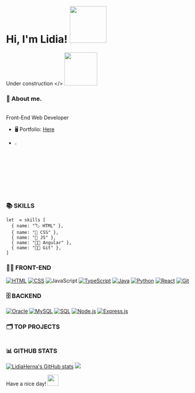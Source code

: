 <h1> Hi, I'm Lidia! <img src="https://media.giphy.com/media/mGcNjsfWAjY5AEZNw6/giphy.gif" width="100"></h1>

Under construction </> <img src="https://media.giphy.com/media/1XgIXQEzBu6ZWappVu/giphy.gif" width="90">

### 💬 About me.

</br>Front-End Web Developer 

* 🖥️  Portfolio: [Here](http://lidiaherna.github.io/)

* [<img src="https://img.icons8.com/color/48/000000/linkedin.png" width="3.5%"/>](https://www.linkedin.com/in/LidiaHerna/) 

### 📚 SKILLS

```
let  = skills [
  { name: "🏷️ HTML" },
  { name: "🎨 CSS" },
  { name: "🤖 JS" },
  { name: "🐱‍💻 Angular" },
  { name: "🐱‍💻 Git" },
]
```
### 👨‍💻 FRONT-END
  <a href="#"><img alt="HTML" src="https://img.shields.io/badge/HTML-E34F26.svg?logo=html5&logoColor=white"></a>
  <a href="#"><img alt="CSS" src="https://img.shields.io/badge/CSS-1572B6.svg?logo=css3&logoColor=white"></a>
  <a><img alt="JavaScript" src="https://img.shields.io/badge/JavaScript-F7DF1E.svg?logo=javascript&logoColor=black"></a>
  <a href="#"><img alt="TypeScript" src="https://img.shields.io/badge/TypeScript-007ACC.svg?logo=typescript&logoColor=white"></a>
  <a href="#"><img alt="Java" src="https://custom-icon-badges.herokuapp.com/badge/Java-007396.svg?logo=java&logoColor=white"></a>
  <a href="#"><img alt="Python" src="https://img.shields.io/badge/Python-14354C.svg?logo=python&logoColor=white"></a>
  <a href="#"><img alt="React" src="https://img.shields.io/badge/React-20232a.svg?logo=react&logoColor=%2361DAFB"></a>
  <a href="#"><img alt="Git" src="https://img.shields.io/badge/-Git-black?style=flat-square&logo=git"></a>

### 🗄️ BACKEND
  <a href="#"><img alt="Oracle" src ="https://img.shields.io/badge/Oracle-F00000.svg?logo=oracle&logoColor=white"></a>
  <a href="#"><img alt="MySQL" src="https://img.shields.io/badge/MySQL-00f.svg?logo=mysql&logoColor=white"></a>
  <a href="#"><img alt="SQL" src="https://custom-icon-badges.herokuapp.com/badge/SQL-025E8C.svg?logo=database&logoColor=white"></a>
  <a href="#"><img alt="Node.js" src="https://img.shields.io/badge/Node.js-43853D.svg?logo=node.js&logoColor=white"></a>
  <a href="#"><img alt="Express.js" src="https://img.shields.io/badge/Express.js-404d59.svg?logo=express&logoColor=white"></a>

### 🗂️ TOP PROJECTS

<a href="https://github.com/LidiaHerna">
  <img align="center" src="" />
</a>

### 📊 GITHUB STATS
  <a href="http://www.github.com/LidiaHerna"><img src="https://github-readme-stats.vercel.app/api?username=LidiaHerna&show_icons=true&hide=&count_private=true&title_color=55f78e&text_color=ffffff&icon_color=e0b487&bg_color=22272e&hide_border=true&show_icons=true" alt="LidiaHerna's GitHub stats" /></a>
  <a href="http://www.github.com/LidiaHerna"><img src="https://github-readme-streak-stats.herokuapp.com/?user=LidiaHerna&stroke=ffffff&background=22272e&ring=fff675&fire=e0b487&currStreakNum=ffffff&currStreakLabel=e0b487&sideNums=ffffff&sideLabels=ffffff&dates=ffffff&hide_border=true" /></a>

Have a nice day!
 <img src="https://cultofthepartyparrot.com/parrots/hd/laptop_parrot.gif" width="30" height="30"/>
